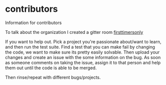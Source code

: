 # contributors
Information for contributors

To talk about the organization I created a gitter room [firsttimersonly](https://gitter.im/firsttimersonly/Lobby?utm_source=share-link&utm_medium=link&utm_campaign=share-link)

If you want to help out. Pick a project you're passionate about/want to learn, and then run the test suite.
Find a test that you can make fail by changing the code, we want to make sure its pretty easily solvable.
Then upload your changes and create an issue with the some information on the bug. As soon as someone comments on taking
the issue, assign it to that person and help them out until the code is able to be merged.

Then rinse/repeat with different bugs/projects.
